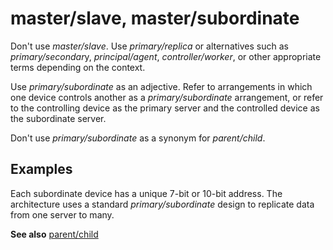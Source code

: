# master/slave, master/subordinate

Don't use *master/slave*. Use *primary/replica* or alternatives such as *primary/secondar*y, *principal/agent*, *controller/worker*, or other appropriate terms depending on the context.

Use *primary/subordinate* as an adjective. Refer to arrangements in which one device controls another as a *primary/subordinate* arrangement, or refer to the controlling device as the primary server and the controlled device as the subordinate server.

Don't use *primary/subordinate* as a synonym for *parent/child*.

## Examples

Each subordinate device has a unique 7-bit or 10-bit address. The architecture uses a standard *primary/subordinate* design to replicate data from one server to many.

**See also** [parent/child](~/a-z-word-list-term-collections/p/parent-child.md)
